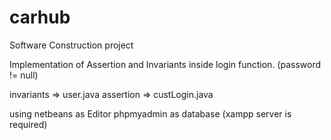 # carhub
Software Construction project

Implementation of Assertion and Invariants inside login function. (password != null)

invariants => user.java
assertion => custLogin.java

using netbeans as Editor
phpmyadmin as database (xampp server is required)
